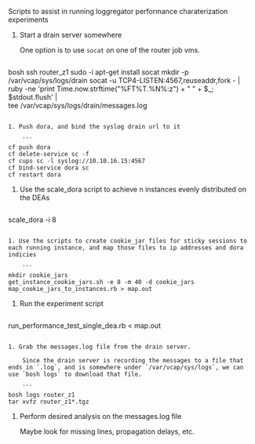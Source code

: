 Scripts to assist in running loggregator performance charaterization experiments

1. Start a drain server somewhere

    One option is to use `socat` on one of the router job vms. 
    ```
bosh ssh router_z1
sudo -i
apt-get install socat
mkdir -p /var/vcap/sys/logs/drain
socat -u TCP4-LISTEN:4567,reuseaddr,fork - | \
 ruby -ne 'print Time.now.strftime("%FT%T.%N%:z") + " " + $_; $stdout.flush' | \
 tee /var/vcap/sys/logs/drain/messages.log
```

1. Push dora, and bind the syslog drain url to it

    ```
cf push dora
cf delete-service sc -f
cf cups sc -l syslog://10.10.16.15:4567
cf bind-service dora sc
cf restart dora
```

1. Use the scale_dora script to achieve n instances evenly distributed on the DEAs

    ```
scale_dora -i 8
```

1. Use the scripts to create cookie_jar files for sticky sessions to each running instance, and map those files to ip addresses and dora indicies

    ```
mkdir cookie_jars
get_instance_cookie_jars.sh -e 8 -m 40 -d cookie_jars
map_cookie_jars_to_instances.rb > map.out
```

1. Run the experiment script

    ```
run_performance_test_single_dea.rb < map.out
```

1. Grab the messages.log file from the drain server.

    Since the drain server is recording the messages to a file that ends in `.log`, and is somewhere under `/var/vcap/sys/logs`, we can use `bosh logs` to download that file.

    ```
bosh logs router_z1
tar xvfz router_z1*.tgz
```

1. Perform desired analysis on the messages.log file

    Maybe look for missing lines, propagation delays, etc. 
